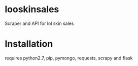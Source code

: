 # looskinsales
Scraper and API for lol skin sales

# Installation
requires python2.7, pip, pymongo, requests, scrapy and flask
